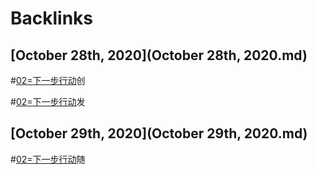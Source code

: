 
# Backlinks
## [October 28th, 2020](October 28th, 2020.md)

#[02=下一步行动](02=下一步行动.md)创


#[02=下一步行动](02=下一步行动.md)发

## [October 29th, 2020](October 29th, 2020.md)

#[02=下一步行动](02=下一步行动.md)随

